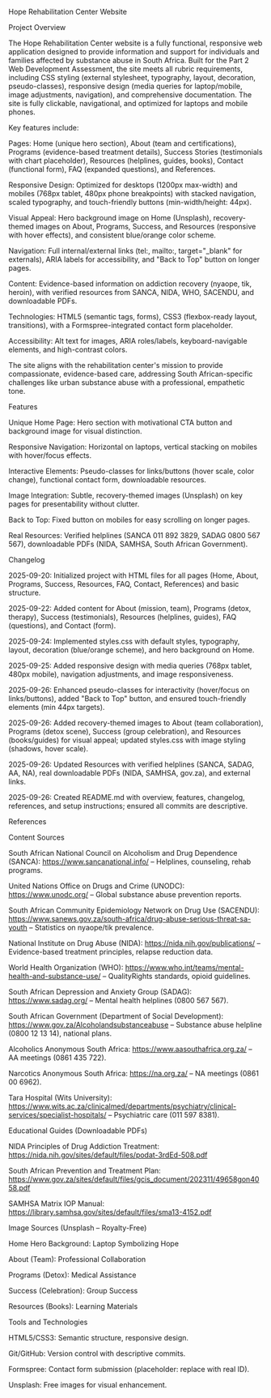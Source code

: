 Hope Rehabilitation Center Website

Project Overview

The Hope Rehabilitation Center website is a fully functional, responsive web application designed to provide information and support for individuals and families affected by substance abuse in South Africa. Built for the Part 2 Web Development Assessment, the site meets all rubric requirements, including CSS styling (external stylesheet, typography, layout, decoration, pseudo-classes), responsive design (media queries for laptop/mobile, image adjustments, navigation), and comprehensive documentation. The site is fully clickable, navigational, and optimized for laptops and mobile phones.

Key features include:





Pages: Home (unique hero section), About (team and certifications), Programs (evidence-based treatment details), Success Stories (testimonials with chart placeholder), Resources (helplines, guides, books), Contact (functional form), FAQ (expanded questions), and References.



Responsive Design: Optimized for desktops (1200px max-width) and mobiles (768px tablet, 480px phone breakpoints) with stacked navigation, scaled typography, and touch-friendly buttons (min-width/height: 44px).



Visual Appeal: Hero background image on Home (Unsplash), recovery-themed images on About, Programs, Success, and Resources (responsive with hover effects), and consistent blue/orange color scheme.



Navigation: Full internal/external links (tel:, mailto:, target="_blank" for externals), ARIA labels for accessibility, and "Back to Top" button on longer pages.



Content: Evidence-based information on addiction recovery (nyaope, tik, heroin), with verified resources from SANCA, NIDA, WHO, SACENDU, and downloadable PDFs.



Technologies: HTML5 (semantic tags, forms), CSS3 (flexbox-ready layout, transitions), with a Formspree-integrated contact form placeholder.



Accessibility: Alt text for images, ARIA roles/labels, keyboard-navigable elements, and high-contrast colors.

The site aligns with the rehabilitation center's mission to provide compassionate, evidence-based care, addressing South African-specific challenges like urban substance abuse with a professional, empathetic tone.

Features





Unique Home Page: Hero section with motivational CTA button and background image for visual distinction.



Responsive Navigation: Horizontal on laptops, vertical stacking on mobiles with hover/focus effects.



Interactive Elements: Pseudo-classes for links/buttons (hover scale, color change), functional contact form, downloadable resources.



Image Integration: Subtle, recovery-themed images (Unsplash) on key pages for presentability without clutter.



Back to Top: Fixed button on mobiles for easy scrolling on longer pages.



Real Resources: Verified helplines (SANCA 011 892 3829, SADAG 0800 567 567), downloadable PDFs (NIDA, SAMHSA, South African Government).

Changelog





2025-09-20: Initialized project with HTML files for all pages (Home, About, Programs, Success, Resources, FAQ, Contact, References) and basic structure.



2025-09-22: Added content for About (mission, team), Programs (detox, therapy), Success (testimonials), Resources (helplines, guides), FAQ (questions), and Contact (form).



2025-09-24: Implemented styles.css with default styles, typography, layout, decoration (blue/orange scheme), and hero background on Home.



2025-09-25: Added responsive design with media queries (768px tablet, 480px mobile), navigation adjustments, and image responsiveness.



2025-09-26: Enhanced pseudo-classes for interactivity (hover/focus on links/buttons), added "Back to Top" button, and ensured touch-friendly elements (min 44px targets).



2025-09-26: Added recovery-themed images to About (team collaboration), Programs (detox scene), Success (group celebration), and Resources (books/guides) for visual appeal; updated styles.css with image styling (shadows, hover scale).



2025-09-26: Updated Resources with verified helplines (SANCA, SADAG, AA, NA), real downloadable PDFs (NIDA, SAMHSA, gov.za), and external links.



2025-09-26: Created README.md with overview, features, changelog, references, and setup instructions; ensured all commits are descriptive.

References

Content Sources





South African National Council on Alcoholism and Drug Dependence (SANCA): https://www.sancanational.info/ – Helplines, counseling, rehab programs.



United Nations Office on Drugs and Crime (UNODC): https://www.unodc.org/ – Global substance abuse prevention reports.



South African Community Epidemiology Network on Drug Use (SACENDU): https://www.sanews.gov.za/south-africa/drug-abuse-serious-threat-sa-youth – Statistics on nyaope/tik prevalence.



National Institute on Drug Abuse (NIDA): https://nida.nih.gov/publications/ – Evidence-based treatment principles, relapse reduction data.



World Health Organization (WHO): https://www.who.int/teams/mental-health-and-substance-use/ – QualityRights standards, opioid guidelines.



South African Depression and Anxiety Group (SADAG): https://www.sadag.org/ – Mental health helplines (0800 567 567).



South African Government (Department of Social Development): https://www.gov.za/Alcoholandsubstanceabuse – Substance abuse helpline (0800 12 13 14), national plans.



Alcoholics Anonymous South Africa: https://www.aasouthafrica.org.za/ – AA meetings (0861 435 722).



Narcotics Anonymous South Africa: https://na.org.za/ – NA meetings (0861 00 6962).



Tara Hospital (Wits University): https://www.wits.ac.za/clinicalmed/departments/psychiatry/clinical-services/specialist-hospitals/ – Psychiatric care (011 597 8381).

Educational Guides (Downloadable PDFs)





NIDA Principles of Drug Addiction Treatment: https://nida.nih.gov/sites/default/files/podat-3rdEd-508.pdf



South African Prevention and Treatment Plan: https://www.gov.za/sites/default/files/gcis_document/202311/49658gon4058.pdf



SAMHSA Matrix IOP Manual: https://library.samhsa.gov/sites/default/files/sma13-4152.pdf

Image Sources (Unsplash – Royalty-Free)





Home Hero Background: Laptop Symbolizing Hope



About (Team): Professional Collaboration



Programs (Detox): Medical Assistance



Success (Celebration): Group Success



Resources (Books): Learning Materials

Tools and Technologies





HTML5/CSS3: Semantic structure, responsive design.



Git/GitHub: Version control with descriptive commits.



Formspree: Contact form submission (placeholder: replace with real ID).



Unsplash: Free images for visual enhancement.
